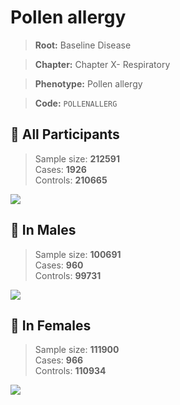 # Pollen allergy

> **Root:** Baseline Disease  

> **Chapter:** Chapter X- Respiratory  

> **Phenotype:** Pollen allergy  

> **Code:** `POLLENALLERG`

## 🧪 All Participants  
> Sample size: **212591**  
> Cases: **1926**  
> Controls: **210665**
<img src="/Disease/Figures/ALL/Incidence/POLLENALLERG.png"/>
<CsvTable src="/Disease/Data/ALL/Incidence/COX_POLLENALLERG.csv" label="🔍 View full results" />

## 👨 In Males  
> Sample size: **100691**  
> Cases: **960**  
> Controls: **99731**
<img src="/Disease/Figures/Male/Incidence/POLLENALLERG.png"/>
<CsvTable src="/Disease/Data/Male/Incidence/COX_POLLENALLERG.csv" label="🔍 View full results" />

## 👩 In Females  
> Sample size: **111900**  
> Cases: **966**  
> Controls: **110934**
<img src="/Disease/Figures/Female/Incidence/POLLENALLERG.png"/>
<CsvTable src="/Disease/Data/Female/Incidence/COX_POLLENALLERG.csv" label="🔍 View full results" />

